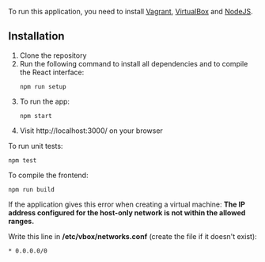 To run this application, you need to install [Vagrant](https://developer.hashicorp.com/vagrant/install), [VirtualBox](https://www.virtualbox.org/wiki/Downloads) and [NodeJS](https://nodejs.org/en/download).

## Installation
1. Clone the repository
2. Run the following command to install all dependencies and to compile the React interface:
   ```
   npm run setup
   ```
3. To run the app:
   ```
   npm start
   ```
4. Visit http://localhost:3000/ on your browser


To run unit tests:
```
npm test
```

To compile the frontend:
```
npm run build
```

If the application gives this error when creating a virtual machine:
**The IP address configured for the host-only network is not within the allowed ranges.**

Write this line in **/etc/vbox/networks.conf** (create the file if it doesn't exist):
```
* 0.0.0.0/0
```
